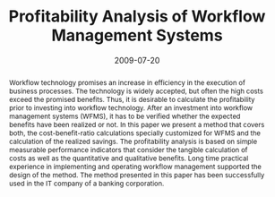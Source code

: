 ---
abstract: Workflow technology promises an increase in efficiency in the execution
  of business processes. The technology is widely accepted, but often the high costs
  exceed the promised benefits. Thus, it is desirable to calculate the profitability
  prior to investing into workflow technology. After an investment into workflow management
  systems (WFMS), it has to be verified whether the expected benefits have been realized
  or not. In this paper we present a method that covers both, the cost-benefit-ratio
  calculations specially customized for WFMS and the calculation of the realized savings.
  The profitability analysis is based on simple measurable performance indicators
  that consider the tangible calculation of costs as well as the quantitative and
  qualitative benefits. Long time practical experience in implementing and operating
  workflow management supported the design of the method. The method presented in
  this paper has been successfully used in the IT company of a banking corporation.
authors:
- Horst Gruber
- Christian Huemer
date: '2009-07-20'
featured: false
links:
- name: Publik
  url: https://publik.tuwien.ac.at/showentry.php?ID=183990&lang=2
publication_types:
- '1'
publishDate: '2009-07-20'
specifics: 'Vortrag: 2009 IEEE Conference on Commerce and Enterprise Computing (CEC
  2009), Vienna, Austria; 20.07.2009 - 23.07.2009; in: "Proceedings of the 2009 IEEE
  Conference on Commerce and Enterprise Computing (CEC 2009)", IEEE Computer Society,
  (2009), ISBN: 978-0-7695-3755-9; S. 233 - 238.'
title: Profitability Analysis of Workflow Management Systems
url_pdf: http://publik.tuwien.ac.at/files/PubDat_183990.pdf
---
